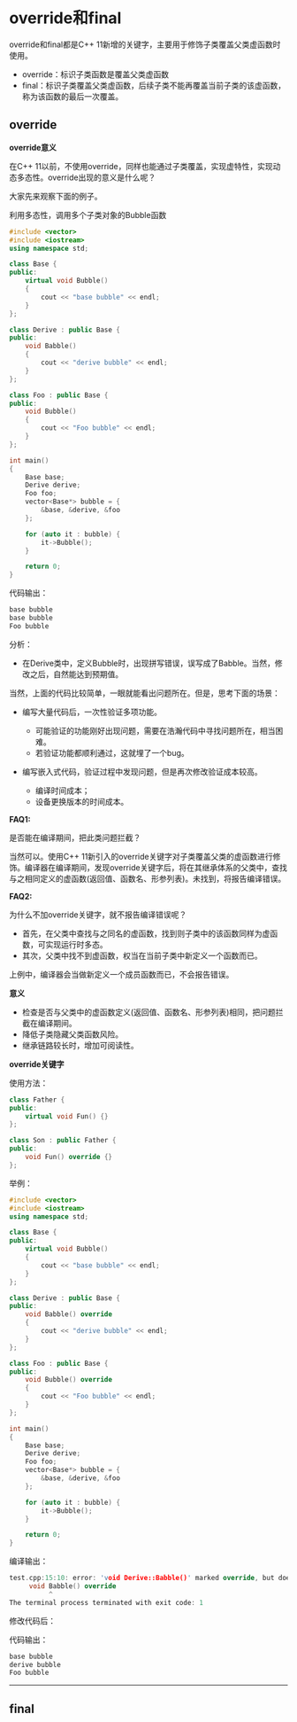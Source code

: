 # override和final

override和final都是C++ 11新增的关键字，主要用于修饰子类覆盖父类虚函数时使用。

* override：标识子类函数是覆盖父类虚函数
* final：标识子类覆盖父类虚函数，后续子类不能再覆盖当前子类的该虚函数，称为该函数的最后一次覆盖。

## override

**override意义**

在C++ 11以前，不使用override，同样也能通过子类覆盖，实现虚特性，实现动态多态性。override出现的意义是什么呢？

大家先来观察下面的例子。

利用多态性，调用多个子类对象的Bubble函数

```c++
#include <vector>
#include <iostream>
using namespace std;

class Base {
public:
    virtual void Bubble()
    {
        cout << "base bubble" << endl;
    }
};

class Derive : public Base {
public:
    void Babble()
    {
        cout << "derive bubble" << endl;
    }
};

class Foo : public Base {
public:
    void Bubble()
    {
        cout << "Foo bubble" << endl;
    }
};

int main()
{
    Base base;
    Derive derive;
    Foo foo;
    vector<Base*> bubble = {
        &base, &derive, &foo
    };

    for (auto it : bubble) {
        it->Bubble();
    }

    return 0;
}
```

代码输出：

```c++
base bubble
base bubble
Foo bubble
```

分析：

* 在Derive类中，定义Bubble时，出现拼写错误，误写成了Babble。当然，修改之后，自然能达到预期值。

当然，上面的代码比较简单，一眼就能看出问题所在。但是，思考下面的场景：

* 编写大量代码后，一次性验证多项功能。
   * 可能验证的功能刚好出现问题，需要在浩瀚代码中寻找问题所在，相当困难。
   * 若验证功能都顺利通过，这就埋了一个bug。

* 编写嵌入式代码，验证过程中发现问题，但是再次修改验证成本较高。
   * 编译时间成本；
   * 设备更换版本的时间成本。

**FAQ1:**

是否能在编译期间，把此类问题拦截？

当然可以。使用C++ 11新引入的override关键字对子类覆盖父类的虚函数进行修饰。编译器在编译期间，发现override关键字后，将在其继承体系的父类中，查找与之相同定义的虚函数(返回值、函数名、形参列表)。未找到，将报告编译错误。

**FAQ2:**

为什么不加override关键字，就不报告编译错误呢？

* 首先，在父类中查找与之同名的虚函数，找到则子类中的该函数同样为虚函数，可实现运行时多态。
* 其次，父类中找不到虚函数，权当在当前子类中新定义一个函数而已。

上例中，编译器会当做新定义一个成员函数而已，不会报告错误。

**意义**

* 检查是否与父类中的虚函数定义(返回值、函数名、形参列表)相同，把问题拦截在编译期间。
* 降低子类隐藏父类函数风险。
* 继承链路较长时，增加可阅读性。

**override关键字**

使用方法：

```c++
class Father {
public:
    virtual void Fun() {}
};

class Son : public Father {
public:
    void Fun() override {}
};
```

举例：

```c++
#include <vector>
#include <iostream>
using namespace std;

class Base {
public:
    virtual void Bubble()
    {
        cout << "base bubble" << endl;
    }
};

class Derive : public Base {
public:
    void Babble() override
    {
        cout << "derive bubble" << endl;
    }
};

class Foo : public Base {
public:
    void Bubble() override
    {
        cout << "Foo bubble" << endl;
    }
};

int main()
{
    Base base;
    Derive derive;
    Foo foo;
    vector<Base*> bubble = {
        &base, &derive, &foo
    };

    for (auto it : bubble) {
        it->Bubble();
    }

    return 0;
}
```

编译输出：

```c++
test.cpp:15:10: error: 'void Derive::Babble()' marked override, but does not override
     void Babble() override
          ^
The terminal process terminated with exit code: 1
```

修改代码后：

代码输出：

```c++
base bubble
derive bubble
Foo bubble
```

***

## final

